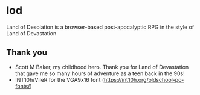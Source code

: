 # lod
Land of Desolation is a browser-based post-apocalyptic RPG in the style of Land of Devastation

## Thank you
- Scott M Baker, my childhood hero. Thank you for Land of Devastation that gave me so many hours of adventure as a teen back in the 90s!
- INT10h/VileR for the VGA9x16 font (https://int10h.org/oldschool-pc-fonts/)